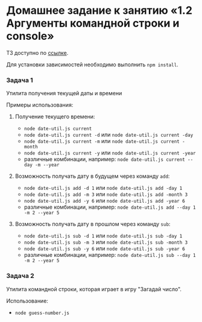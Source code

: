 # Домашнее задание к занятию «1.2 Аргументы командной строки и console»

ТЗ доступно по [ссылке](https://github.com/netology-code/ndse-homeworks/tree/master/002-console).

Для установки зависимостей необходимо выполнить `npm install`.

### Задача 1
Утилита получения текущей даты и времени

Примеры использования:
1. Получение текущего времени:
    *  `node date-util.js current`
    *  `node date-util.js current -d` или `node date-util.js current -day`
    *  `node date-util.js current -m` или `node date-util.js current -month`
    *  `node date-util.js current -y` или `node date-util.js current -year`
    *  различные комбинации, например: `node date-util.js current --day -m --year`

2. Возможность получать дату в будущем через команду `add`:
    *  `node date-util.js add -d 1` или `node date-util.js add -day 1`
    *  `node date-util.js add -m 3` или `node date-util.js add -month 3`
    *  `node date-util.js add -y 6` или `node date-util.js add -year 6`
    *  различные комбинации, например: `node date-util.js add --day 1 -m 2 --year 5`

3. Возможность получать дату в прошлом через команду `sub`:
    *  `node date-util.js sub -d 1` или `node date-util.js sub -day 1`
    *  `node date-util.js sub -m 3` или `node date-util.js sub -month 3`
    *  `node date-util.js sub -y 6` или `node date-util.js sub -year 6`
    *  различные комбинации, например: `node date-util.js sub --day 1 -m 2 --year 5`

### Задача 2
Утилита командной строки, которая играет в игру "Загадай число".

Использование:
* `node guess-number.js`
